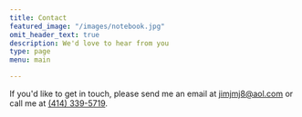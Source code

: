 ```yaml
---
title: Contact
featured_image: "/images/notebook.jpg"
omit_header_text: true
description: We'd love to hear from you
type: page
menu: main

---
```



If you'd like to get in touch, please send me an email at [jimjmj8@aol.com](mailto:jimjmj8@aol.com) or call me at [(414) 339-5719](tel:4143395719). 
